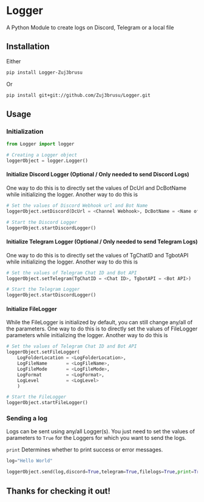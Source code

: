 # Logger
A Python Module to create logs on Discord, Telegram or a local file

## Installation
Either
```bash
pip install Logger-Zuj3brusu
```
Or
```bash
pip install git+git://github.com/Zuj3brusu/Logger.git
```

## Usage
### Initialization
```python
from Logger import logger

# Creating a Logger object
loggerObject = logger.Logger()
```

#### Initialize Discord Logger (Optional / Only needed to send Discord Logs)
One way to do this is to directly set the values of DcUrl and DcBotName while initializing the logger. Another way to do this is
```python
# Set the values of Discord Webhook url and Bot Name
loggerObject.setDiscord(DcUrl = <Channel Webhook>, DcBotName = <Name of the Bot>)

# Start the Discord Logger
loggerObject.startDiscordLogger()
```


#### Initialize Telegram Logger (Optional / Only needed to send Telegram Logs)
One way to do this is to directly set the values of TgChatID and TgbotAPI while initializing the logger. Another way to do this is
```python
# Set the values of Telegram Chat ID and Bot API
loggerObject.setTelegram(TgChatID = <Chat ID>, TgbotAPI = <Bot API>)

# Start the Telegram Logger
loggerObject.startDiscordLogger()
```


#### Initialize FileLogger
While the FileLogger is initialized by default, you can still change any/all of the parameters.
One way to do this is to directly set the values of FileLogger parameters while initializing the logger. Another way to do this is
```python
# Set the values of Telegram Chat ID and Bot API
loggerObject.setFileLogger(
	LogFolderLocation = <LogFolderLocation>,
	LogFileName       = <LogFileName>,
	LogFileMode       = <LogFileMode>,
	LogFormat         = <LogFormat>,
	LogLevel          = <LogLevel>
	)

# Start the FileLogger
loggerObject.startFileLogger()
```


### Sending a log
Logs can be sent using any/all Logger(s). You just need to set the values of parameters to `True` for the Loggers for which you want to send the logs.

`print` Determines whether to print success or error messages.
```python
log="Hello World"

loggerObject.send(log,discord=True,telegram=True,filelogs=True,print=True)
```

## Thanks for checking it out!
